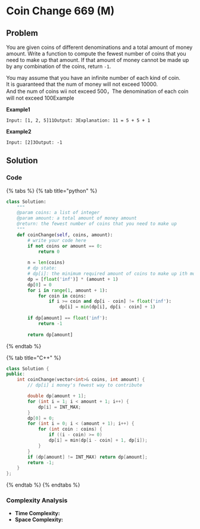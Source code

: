 # Coin Change 669 (M)

## Problem

You are given coins of different denominations and a total amount of money amount. Write a function to compute the fewest number of coins that you need to make up that amount. If that amount of money cannot be made up by any combination of the coins, return `-1`.

You may assume that you have an infinite number of each kind of coin.\
It is guaranteed that the num of money will not exceed 10000.\
And the num of coins wii not exceed 500，The denomination of each coin will not exceed 100Example

**Example1**

```
Input: [1, 2, 5]11Output: 3Explanation: 11 = 5 + 5 + 1
```

**Example2**

```
Input: [2]3Output: -1
```

## Solution&#x20;

### Code

{% tabs %}
{% tab title="python" %}
```python
class Solution:
    """
    @param coins: a list of integer
    @param amount: a total amount of money amount
    @return: the fewest number of coins that you need to make up
    """
    def coinChange(self, coins, amount):
        # write your code here
        if not coins or amount == 0:
            return 0
        
        n = len(coins)
        # dp state:
        # dp[i]: the minimum required amount of coins to make up ith money
        dp = [float('inf')] * (amount + 1)
        dp[0] = 0
        for i in range(1, amount + 1):
            for coin in coins:
                if i >= coin and dp[i - coin] != float('inf'):
                    dp[i] = min(dp[i], dp[i - coin] + 1)
        
        if dp[amount] == float('inf'):
            return -1
        
        return dp[amount]
```
{% endtab %}

{% tab title="C++" %}
```cpp
class Solution {
public:
    int coinChange(vector<int>& coins, int amount) {
        // dp[i] i money's fewest way to contribute

        double dp[amount + 1];
        for (int i = 1; i < amount + 1; i++) {
            dp[i] = INT_MAX;
        }
        dp[0] = 0;
        for (int i = 0; i < (amount + 1); i++) {
            for (int coin : coins) {
                if ((i - coin) >= 0)
                dp[i] = min(dp[i - coin] + 1, dp[i]);
            }
        }
        if (dp[amount] != INT_MAX) return dp[amount];
        return -1;
    }
};
```
{% endtab %}
{% endtabs %}

### Complexity Analysis

* **Time Complexity:**
* **Space Complexity:**
